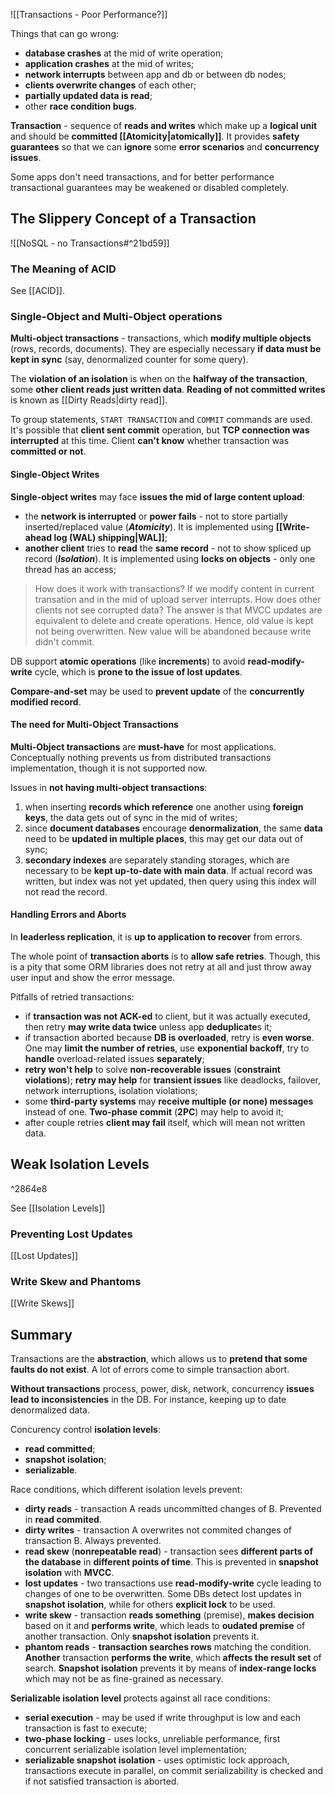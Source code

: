 ![[Transactions - Poor Performance?]]

Things that can go wrong:
- **database crashes** at the mid of write operation;
- **application crashes** at the mid of writes;
- **network interrupts** between app and db or between db nodes;
- **clients overwrite changes** of each other;
- **partially updated data is read**;
- other **race condition bugs**.

**Transaction** - sequence of **reads and writes** which make up a **logical unit** and should be **committed [[Atomicity|atomically]]**. It provides **safety guarantees** so that we can **ignore** some **error scenarios** and **concurrency issues**.

Some apps don't need transactions, and for better performance transactional guarantees may be weakened or disabled completely. 

## The Slippery Concept of a Transaction

![[NoSQL - no Transactions#^21bd59]]

### The Meaning of ACID

See [[ACID]].

### Single-Object and Multi-Object operations

**Multi-object transactions** - transactions, which **modify multiple objects** (rows, records, documents). They are especially necessary **if data must be kept in sync** (say, denormalized counter for some query).

The **violation of an isolation** is when on the **halfway of the transaction**, some **other client reads just written data**. **Reading of not committed writes** is known as [[Dirty Reads|dirty read]].

To group statements, `START TRANSACTION` and `COMMIT` commands are used. It's possible that **client sent commit** operation, but **TCP connection was interrupted** at this time. Client **can't know** whether transaction was **committed or not**.

#### Single-Object Writes

**Single-object writes** may face **issues the mid of large content upload**:
- the **network is interrupted** or **power fails** - not to store partially inserted/replaced value (**_Atomicity_**). It is implemented using **[[Write-ahead log (WAL) shipping|WAL]]**;
- **another client** tries to **read** the **same record** - not to show spliced up record (**_Isolation_**). It is implemented using **locks on objects** - only one thread has an access;

> How does it work with transactions? If we modify content in current transation and in the mid of upload server interrupts. How does other clients not see corrupted data? 
> The answer is that MVCC updates are equivalent to delete and create operations. Hence, old value is kept not being overwritten. New value will be abandoned because write didn't commit.

DB support **atomic operations** (like **increments**) to avoid **read-modify-write** cycle, which is **prone to the issue of lost updates**.

**Compare-and-set** may be used to **prevent update** of the **concurrently modified record**.

#### The need for Multi-Object Transactions

**Multi-Object transactions** are **must-have** for most applications.
Conceptually nothing prevents us from distributed transactions implementation, though it is not supported now.

Issues in **not having multi-object transactions**:
1. when inserting **records which reference** one another using **foreign keys**, the data gets out of sync in the mid of writes;
2. since **document databases** encourage **denormalization**, the same **data** need to be **updated in multiple places**, this may get our data out of sync;
3. **secondary indexes** are separately standing storages, which are necessary to be **kept up-to-date with main data**. If actual record was written, but index was not yet updated, then query using this index will not read the record.

#### Handling Errors and Aborts

In **leaderless replication**, it is **up to application to recover** from errors.

The whole point of **transaction aborts** is to **allow safe retries**. Though, this is a pity that some ORM libraries does not retry at all and just throw away user input and show the error message.

Pitfalls of retried transactions:
- if **transaction was not ACK-ed** to client, but it was actually executed, then retry **may write data twice** unless app **deduplicate**s it;
- if transaction aborted because **DB is overloaded**, retry is **even  worse**. One may **limit the number of retries**, use **exponential backoff**, try to **handle** overload-related issues **separately**; 
- **retry won't help** to solve **non-recoverable issues** (**constraint violations**); **retry may help** for **transient issues** like deadlocks, failover, network interruptions, isolation violations;
- some **third-party systems** may **receive multiple (or none) messages** instead of one. **Two-phase commit** (**2PC**) may help to avoid it;
- after couple retries **client may fail** itself, which will mean not written data.

## Weak Isolation Levels

^2864e8

See [[Isolation Levels]]

### Preventing Lost Updates

[[Lost Updates]]

### Write Skew and Phantoms

[[Write Skews]]

## Summary

Transactions are the **abstraction**, which allows us to **pretend that some faults do not exist**. A lot of errors come to simple transaction abort.

**Without transactions** process, power, disk, network, concurrency **issues lead to inconsistencies** in the DB. For instance, keeping up to date denormalized data.

Concurency control **isolation levels**:
- **read committed**;
- **snapshot isolation**;
- **serializable**.

Race conditions, which different isolation levels prevent:
- **dirty reads** - transaction A reads uncommitted changes of B. Prevented in **read commited**.
- **dirty writes** - transaction A overwrites not commited changes of transaction B. Always prevented.
- **read skew** (**nonrepeatable read**) - transaction sees **different parts of the database** in **different points of time**. This is prevented in **snapshot isolation** with **MVCC**.
- **lost updates** - two transactions use **read-modify-write** cycle leading to changes of one to be overwritten. Some DBs detect lost updates in **snapshot isolation**, while for others **explicit lock** to be used.
- **write skew** - transaction **reads something** (premise), **makes decision** based on it and **performs write**, which leads to **oudated premise** of another transaction. Only **snapshot isolation** prevents it.
- **phantom reads** - **transaction searches rows** matching the condition. **Another** transaction **performs the write**, which **affects the result set** of search. **Snapshot isolation** prevents it by means of **index-range locks** which may not be as fine-grained as necessary.

**Serializable isolation level** protects against all race conditions:
- **serial execution** - may be used if write throughput is low and each transaction is fast to execute;
- **two-phase locking** - uses locks, unreliable performance, first concurrent serializable isolation level implementation;
- **serializable snapshot isolation** - uses optimistic lock approach, transactions execute in parallel, on commit serializability is checked and if not satisfied transaction is aborted.

